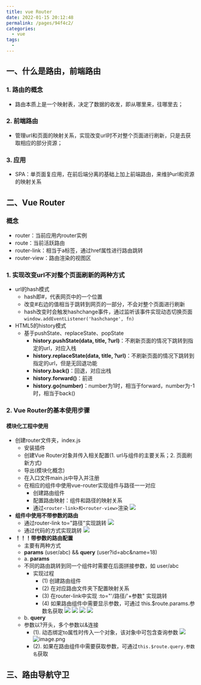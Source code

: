```yaml
---
title: vue Router
date: 2022-01-15 20:12:48
permalink: /pages/94f4c2/
categories:
  - vue
tags:
  - 
---
```

## 一、什么是路由，前端路由
### 1. 路由的概念
- 路由本质上是一个映射表，决定了数据的收发，即从哪里来，往哪里去；
### 2. 前端路由
- 管理url和页面的映射关系，实现改变url时不对整个页面进行刷新，只是去获取相应的部分资源；
### 3. 应用
- SPA：单页面复应用，在前后端分离的基础上加上前端路由，来维护url和资源的映射关系
## 二、Vue Router
### 概念
- router：当前应用内router实例
- route：当前活跃路由
- router-link：相当于a标签，通过href属性进行路由跳转
- router-view：路由渲染的视图区
### 1. 实现改变url不对整个页面刷新的两种方式
- url的hash模式
	- hash即#，代表网页中的一个位置
    - 改变#右边的值相当于跳转到网页的一部分，不会对整个页面进行刷新
  - hash改变时会触发hashchange事件，通过监听该事件实现动态切换页面`window.addEventListener('hashchange', fn)`
- HTML5的history模式
  - 基于pushState、replaceState、popState
	- **history.pushState(data, title, ?url)**：不刷新页面的情况下跳转到指定的url，对应入栈
    - **history.replaceState(data, title, ?url)**：不刷新页面的情况下跳转到指定的url，但是无回退功能
    - **history.back()**：回退，对应出栈
    - **history.forward()**：前进
    - **history.go(number)**：number为1时，相当于forward，number为-1时，相当于back()
### 2. Vue Router的基本使用步骤
#### **模块化工程中使用**
- 创建router文件夹，index.js
  - 安装插件
  - 创建Vue Router对象并传入相关配置(1. url与组件的主要关系；2. 页面刷新方式)
  - 导出(模块化概念)
  - 在入口文件main.js中导入并注册
  - 在相应的组件中使用vue-router实现组件与路径一一对应
    - 创建路由组件
    - 配置路由映射：组件和路径的映射关系
    - 通过```<router-link>和<router-view>```渲染
      ![](https://p6-juejin.byteimg.com/tos-cn-i-k3u1fbpfcp/d2ba125991e640ef9f744f2047b99fe6~tplv-k3u1fbpfcp-watermark.image)
- **组件中使用不带参数的路由**
  - 通过router-link to="路径"实现跳转
    ![](https://p3-juejin.byteimg.com/tos-cn-i-k3u1fbpfcp/0b256d932cda4824b07696a814f6b579~tplv-k3u1fbpfcp-watermark.image)
  - 通过代码的方式实现跳转
    ![](https://p6-juejin.byteimg.com/tos-cn-i-k3u1fbpfcp/dd9229c332074e289e8e46bce103f59f~tplv-k3u1fbpfcp-watermark.image)
- **！！！带参数的路由配置**
	- 主要有两种方式
    - **params**  (user/abc) && **query**  (user?id=abc&name=18)
    - a. **params**
    - 不同的路由跳转到同一个组件时需要在后面拼接参数，如 user/abc
      - 实现过程
        - (1) 创建路由组件
        - (2) 在对应路由文件夹下配置映射关系
        - (3) 在router-link中实现  :to="'/路径/'+参数" 实现跳转
        - (4) 如果路由组件中需要显示参数，可通过 this.$route.params.参数名获取
      ![](https://p1-juejin.byteimg.com/tos-cn-i-k3u1fbpfcp/7bf841a86cff4a6ca3c33901ed1a62a3~tplv-k3u1fbpfcp-watermark.image)
      ![](https://p1-juejin.byteimg.com/tos-cn-i-k3u1fbpfcp/504718d288d740ddb9a41217d5332cc2~tplv-k3u1fbpfcp-watermark.image)
      ![](https://p3-juejin.byteimg.com/tos-cn-i-k3u1fbpfcp/a285502dcda14aeea8e1faeb6a1ee331~tplv-k3u1fbpfcp-watermark.image)
      ![](https://p6-juejin.byteimg.com/tos-cn-i-k3u1fbpfcp/88bc82cee2914bc3876e24acaab36cd9~tplv-k3u1fbpfcp-watermark.image)
    - b. **query**
    - 参数以?开头，多个参数以&连接
      - (1). 动态绑定to属性时传入一个对象，该对象中可包含查询参数
      ![](https://p9-juejin.byteimg.com/tos-cn-i-k3u1fbpfcp/5e439cdc45034cd8a78a87ad45112dec~tplv-k3u1fbpfcp-watermark.image)
      ![image.png](https://p6-juejin.byteimg.com/tos-cn-i-k3u1fbpfcp/4a9963ecdb9e411ab6986decc7c3180b~tplv-k3u1fbpfcp-watermark.image)
      - (2). 如果在路由组件中需要获取参数，可通过`this.$route.query.参数名`获取
## 三、路由导航守卫

